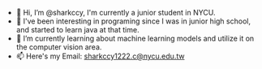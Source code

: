 - 👋 Hi, I’m @sharkccy, I'm currently a junior student in NYCU.
- 👀 I've been interesting in programing since I was in junior high school, and started to learn java at that time.
- 🌱 I’m currently learning about machine learning models and utilize it on the computer vision area.
- 📫 Here's my Email: sharkccy1222.c@nycu.edu.tw

<!---
sharkccy/sharkccy is a ✨ special ✨ repository because its `README.md` (this file) appears on your GitHub profile.
You can click the Preview link to take a look at your changes.
--->

